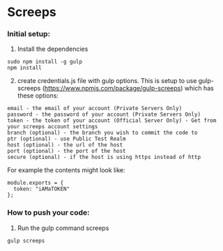 # Screeps
### Initial setup:

1) Install the dependencies
```
sudo npm install -g gulp
npm install
```
2) create credentials.js file with gulp options. This is setup to use gulp-screeps (https://www.npmjs.com/package/gulp-screeps) which has these options:
```
email - the email of your account (Private Servers Only)
password - the password of your account (Private Servers Only)
token - the token of your account (Official Server Only) - Get from your screeps account settings
branch (optional) - the branch you wish to commit the code to
ptr (optional) - use Public Test Realm
host (optional) - the url of the host
port (optional) - the port of the host
secure (optional) - if the host is using https instead of http
```
For example the contents might look like:
```
module.exports = {
  token: "iAMaTOKEN"
};
```

### How to push your code:
1) Run the gulp command screeps
```
gulp screeps
```